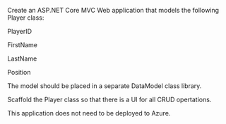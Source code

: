 Create an ASP.NET Core MVC Web application that models the following Player class:

PlayerID

FirstName

LastName

Position

The model should be placed in a separate DataModel class library.

Scaffold the Player class so that there is a UI for all CRUD opertations.

This application does not need to be deployed to Azure. 
